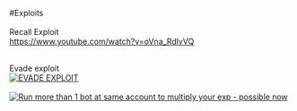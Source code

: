 #Exploits<br>
<br>Recall Exploit<br>
https://www.youtube.com/watch?v=oVna_RdlvVQ <br><br>

Evade exploit<br>
[![EVADE EXPLOIT](http://1.bp.blogspot.com/-VyqpG1x2ENk/VFPG5SAiwcI/AAAAAAAABIM/5wi4RO2T4Fo/s1600/7067203_1302154735.jpg)](https://dl.dropboxusercontent.com/u/62333804/ShareX/2016/02/2016-02-05_00-42-38.mp4)
<br><br>
[![Run more than 1 bot at same account to multiply your exp - possible now](http://i.imgur.com/jnmdYlJ.png)](http://volibot.com/)

